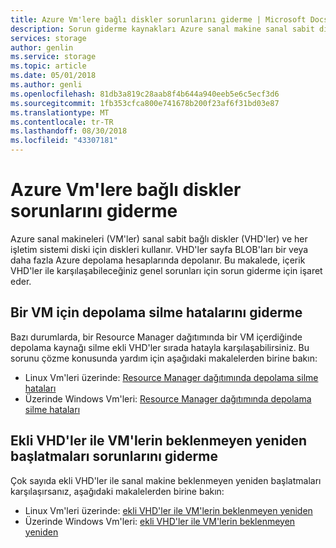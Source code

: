 ```yaml
---
title: Azure Vm'lere bağlı diskler sorunlarını giderme | Microsoft Docs
description: Sorun giderme kaynakları Azure sanal makine sanal sabit diskler (VHD'ler) için bağlantılar sağlar.
services: storage
author: genlin
ms.service: storage
ms.topic: article
ms.date: 05/01/2018
ms.author: genli
ms.openlocfilehash: 81db3a819c28aab8f4b644a940eeb5e6c5ecf3d6
ms.sourcegitcommit: 1fb353cfca800e741678b200f23af6f31bd03e87
ms.translationtype: MT
ms.contentlocale: tr-TR
ms.lasthandoff: 08/30/2018
ms.locfileid: "43307181"
---
```

# <a name="troubleshoot-disks-attached-to-azure-vms"></a>Azure Vm'lere bağlı diskler sorunlarını giderme 

Azure sanal makineleri (VM'ler) sanal sabit bağlı diskler (VHD'ler) ve her işletim sistemi diski için diskleri kullanır. VHD'ler sayfa BLOB'ları bir veya daha fazla Azure depolama hesaplarında depolanır. Bu makalede, içerik VHD'ler ile karşılaşabileceğiniz genel sorunları için sorun giderme için işaret eder. 

## <a name="troubleshoot-storage-deletion-errors-for-a-vm"></a>Bir VM için depolama silme hatalarını giderme

Bazı durumlarda, bir Resource Manager dağıtımında bir VM içerdiğinde depolama kaynağı silme ekli VHD'ler sırada hatayla karşılaşabilirsiniz. Bu sorunu çözme konusunda yardım için aşağıdaki makalelerden birine bakın: 

  * Linux Vm'leri üzerinde: [Resource Manager dağıtımında depolama silme hataları](../../virtual-machines/linux/storage-resource-deletion-errors.md)  
  * Üzerinde Windows Vm'leri: [Resource Manager dağıtımında depolama silme hataları](../../virtual-machines/windows/storage-resource-deletion-errors.md)  

## <a name="troubleshoot-unexpected-reboots-of-vms-with-attached-vhds"></a>Ekli VHD'ler ile VM'lerin beklenmeyen yeniden başlatmaları sorunlarını giderme

Çok sayıda ekli VHD'ler ile sanal makine beklenmeyen yeniden başlatmaları karşılaşırsanız, aşağıdaki makalelerden birine bakın:

  * Linux Vm'leri üzerinde: [ekli VHD'ler ile VM'lerin beklenmeyen yeniden](../../virtual-machines/linux/unexpected-reboots-attached-vhds.md)
  * Üzerinde Windows Vm'leri: [ekli VHD'ler ile VM'lerin beklenmeyen yeniden](../../virtual-machines/linux/unexpected-reboots-attached-vhds.md)
